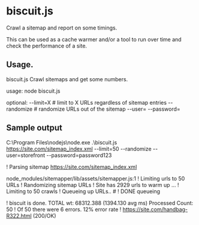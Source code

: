 
# biscuit.js
Crawl a sitemap and report on some timings.

This can be used as a cache warmer and/or a tool to run over time and check the performance of a site.

## Usage.
biscuit.js
Crawl sitemaps and get some numbers.

usage: node biscuit.js <url-to-sitemap>

optional:
 --limit=X	        # limit to X URLs regardless of sitemap entries
 --randomize	    # randomize URLs out of the sitemap
 --user=<user> --password=<pass>
 
## Sample output

C:\Program Files\nodejs\node.exe .\biscuit.js https://site.com/sitemap_index.xml --limit=50 --randomize --user=storefront --password=password123

! Parsing sitemap https://site.com/sitemap_index.xml

node_modules/sitemapper/lib/assets/sitemapper.js:1
		 ! Limiting urls to 50 URLs
		 ! Randomizing sitemap URLs
		 ! Site has 2929 urls to warm up ...
! 			 Limiting to 50 crawls
	! Queueing up URLs.. #
! DONE queueing

! biscuit is done.
	 TOTAL wt: 68312.388  (1394.130 avg ms)	 Processed Count: 50
! 			 Of 50 there were 6 errors. 12% error rate
! https://site.com/handbag-R322.html	 (200/OK)
